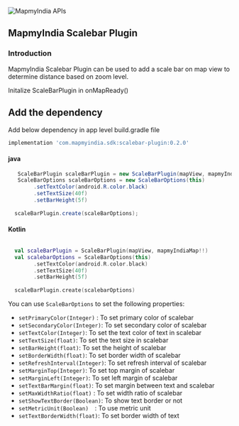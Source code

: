 ![MapmyIndia APIs](https://www.mapmyindia.com/api/img/mapmyindia-api.png)

##  MapmyIndia  Scalebar  Plugin

### Introduction
MapmyIndia Scalebar  Plugin can be used to add a scale bar on map view to determine distance based on zoom level.

Initalize ScaleBarPlugin in  onMapReady()  

## Add the dependency
Add below dependency in app level build.gradle file
~~~groovy	
implementation 'com.mapmyindia.sdk:scalebar-plugin:0.2.0'	
~~~	

####  java

~~~java
   ScaleBarPlugin scaleBarPlugin = new ScaleBarPlugin(mapView, mapmyIndiaMap);  
   ScaleBarOptions scaleBarOptions = new ScaleBarOptions(this)  
        .setTextColor(android.R.color.black)  
        .setTextSize(40f)  
        .setBarHeight(5f)
        
  scaleBarPlugin.create(scaleBarOptions);
~~~

####  Kotlin

~~~kotlin

  val scaleBarPlugin = ScaleBarPlugin(mapView, mapmyIndiaMap!!)  
  val scalebarOptions = ScaleBarOptions(this)  
        .setTextColor(android.R.color.black)  
        .setTextSize(40f)  
        .setBarHeight(5f)
        
  scaleBarPlugin.create(scalebarOptions)
~~~

You can use `ScaleBarOptions` to set the following properties:

*  `setPrimaryColor(Integer)`  :  To  set  primary  color  of  scalebar
*  `setSecondaryColor(Integer)`:  To  set  secondary  color  of  scalebar
*  `setTextColor(Integer)`:  To  set  the  text  color  of  text  in  scalebar
*  `setTextSize(float)`:  To  set  the  text  size  in  scalebar
*  `setBarHeight(float)`:  To  set  the  height  of  scalebar
*  `setBorderWidth(float)`:  To  set  border  width  of  scalebar
*  `setRefreshInterval(Integer)`:  To  set  refresh  interval  of  scalebar
*  `setMarginTop(Integer)`:  To  set  top  margin  of  scalebar
*  `setMarginLeft(Integer)`:  To  set  left  margin  of  scalebar
*  `setTextBarMargin(float)`:  To  set  margin  between  text  and  scalebar
*  `setMaxWidthRatio(float)`  :  To  set  width  ratio  of  scalebar
*  `setShowTextBorder(Boolean)`:  To  show  text  border  or  not
*  `setMetricUnit(Boolean)  `:  To  use  metric  unit
*  `setTextBorderWidth(float)`:  To  set  border  width  of  text

